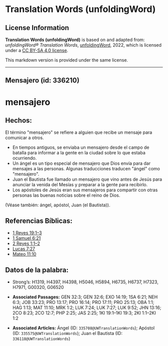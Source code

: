 # Translation Words (unfoldingWord)

## License Information

**Translation Words (unfoldingWord)** is based on and adapted from: _unfoldingWord® Translation Words_, [unfoldingWord](https://unfoldingword.org/utw), 2022, which is licensed under a [CC BY-SA 4.0 license](https://creativecommons.org/licenses/by-sa/4.0/legalcode.en).

This markdown version is provided under the same license.



--------------------------------

## Mensajero (id: 336210)

mensajero
=========

Hechos:
-------

El término "mensajero" se refiere a alguien que recibe un mensaje para comunicar a otros.

* En tiempos antiguos, se enviaba un mensajero desde el campo de batalla para informar a la gente en la ciudad sobre lo que estaba ocurriendo.
* Un ángel es un tipo especial de mensajero que Dios envía para dar mensajes a las personas. Algunas traducciones traducen "ángel" como "mensajero".
* Juan el Bautista fue llamado un mensajero que vino antes de Jesús para anunciar la venida del Mesías y preparar a la gente para recibirlo.
* Los apóstoles de Jesús eran sus mensajeros para compartir con otras personas las buenas noticias sobre el reino de Dios.

(Véase también: ángel, apóstol, Juan (el Bautista)).

Referencias Bíblicas:
---------------------

* [1 Reyes 19:1–3](https://ref.ly/1Kgs19:1-1Kgs19:3)
* [1 Samuel 6:21](https://ref.ly/1Sam6:21)
* [2 Reyes 1:1–2](https://ref.ly/2Kgs1:1-2Kgs1:2)
* [Lucas 7:27](https://ref.ly/Luke7:27)
* [Mateo 11:10](https://ref.ly/Matt11:10)

Datos de la palabra:
--------------------

* Strong’s: H1319, H4397, H4398, H5046, H5894, H6735, H6737, H7323, H7971, G00320, G06520

* **Associated Passages:** GEN 32:3; GEN 32:6; EXO 14:19; 1SA 6:21; NEH 6:3; JOB 33:23; PRO 13:17; PRO 16:14; PRO 17:11; PRO 25:13; OBA 1:1; HAG 1:13; MAT 11:10; MRK 1:2; LUK 7:24; LUK 7:27; LUK 9:52; JHN 13:16; 2CO 8:23; 2CO 12:7; PHP 2:25; JAS 2:25; 1KI 19:1–1KI 19:3; 2KI 1:1–2KI 1:2
* **Associated Articles:** Ángel (ID: `335708@UWTranslationWords`); Apóstol (ID: `335575@UWTranslationWords`); Juan el Bautista (ID: `336118@UWTranslationWords`)

